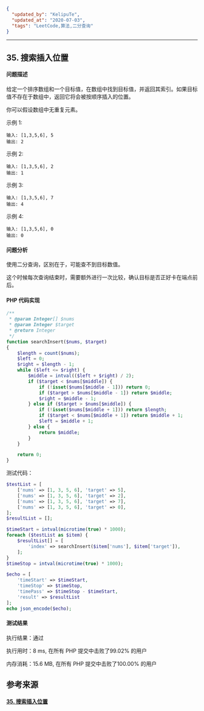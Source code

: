 ```json
{
  "updated_by": "KelipuTe",
  "updated_at": "2020-07-03",
  "tags": "LeetCode,算法,二分查询"
}
```

---

## 35. 搜索插入位置

#### 问题描述

给定一个排序数组和一个目标值，在数组中找到目标值，并返回其索引。如果目标值不存在于数组中，返回它将会被按顺序插入的位置。

你可以假设数组中无重复元素。

示例 1:

```
输入: [1,3,5,6], 5
输出: 2
```

示例 2:

```
输入: [1,3,5,6], 2
输出: 1
```

示例 3:

```
输入: [1,3,5,6], 7
输出: 4
```

示例 4:

```
输入: [1,3,5,6], 0
输出: 0
```

#### 问题分析

使用二分查询，区别在于，可能查不到目标数值。

这个时候每次查询结束时，需要额外进行一次比较，确认目标是否正好卡在端点前后。

#### PHP 代码实现

```php
/**
 * @param Integer[] $nums
 * @param Integer $target
 * @return Integer
 */
function searchInsert($nums, $target)
{
    $length = count($nums);
    $left = 0;
    $right = $length - 1;
    while ($left <= $right) {
        $middle = intval(($left + $right) / 2);
        if ($target < $nums[$middle]) {
            if (!isset($nums[$middle - 1])) return 0;
            if ($target > $nums[$middle - 1]) return $middle;
            $right = $middle - 1;
        } else if ($target > $nums[$middle]) {
            if (!isset($nums[$middle + 1])) return $length;
            if ($target < $nums[$middle + 1]) return $middle + 1;
            $left = $middle + 1;
        } else {
            return $middle;
        }
    }

    return 0;
}
```

测试代码：

```php
$testList = [
    ['nums' => [1, 3, 5, 6], 'target' => 5],
    ['nums' => [1, 3, 5, 6], 'target' => 2],
    ['nums' => [1, 3, 5, 6], 'target' => 7],
    ['nums' => [1, 3, 5, 6], 'target' => 0],
];
$resultList = [];

$timeStart = intval(microtime(true) * 1000);
foreach ($testList as $item) {
    $resultList[] = [
        'index' => searchInsert($item['nums'], $item['target']),
    ];
}
$timeStop = intval(microtime(true) * 1000);

$echo = [
    'timeStart' => $timeStart,
    'timeStop' => $timeStop,
    'timePass' => $timeStop - $timeStart,
    'result' => $resultList
];
echo json_encode($echo);
```

#### 测试结果

执行结果：通过

执行用时：8 ms, 在所有 PHP 提交中击败了99.02% 的用户

内存消耗：15.6 MB, 在所有 PHP 提交中击败了100.00% 的用户

## 参考来源

#### [35. 搜索插入位置](https://leetcode-cn.com/problems/search-insert-position/)